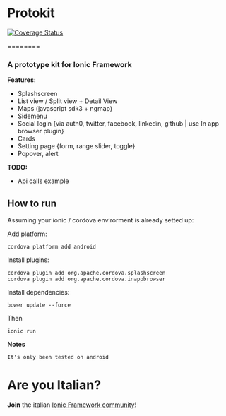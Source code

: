 # Protokit
[![Coverage Status](https://coveralls.io/repos/Alexintosh/Protokit/badge.svg)](https://coveralls.io/r/Alexintosh/Protokit)

========
### A prototype kit for **Ionic Framework**

**Features:**

* Splashscreen
* List view / Split view + Detail View
* Maps (javascript sdk3 + ngmap)
* Sidemenu
* Social login {via auth0, twitter, facebook, linkedin, github | use In app browser plugin}
* Cards
* Setting page {form, range slider, toggle}
* Popover, alert

**TODO:**
* Api calls example

## How to run

Assuming your ionic / cordova envirorment is already setted up:

Add platform:
```
cordova platform add android
```
Install plugins:
```
cordova plugin add org.apache.cordova.splashscreen
cordova plugin add org.apache.cordova.inappbrowser
```
Install dependencies:
```
bower update --force
```

Then
```
ionic run
```

**Notes**
```
It's only been tested on android 
```

# Are you Italian?
**Join** the italian [Ionic Framework community](https://www.facebook.com/groups/380772785422827/)!
